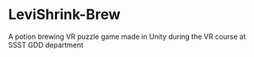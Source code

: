 # LeviShrink-Brew
A potion brewing VR puzzle game made in Unity during the VR course at SSST GDD department

